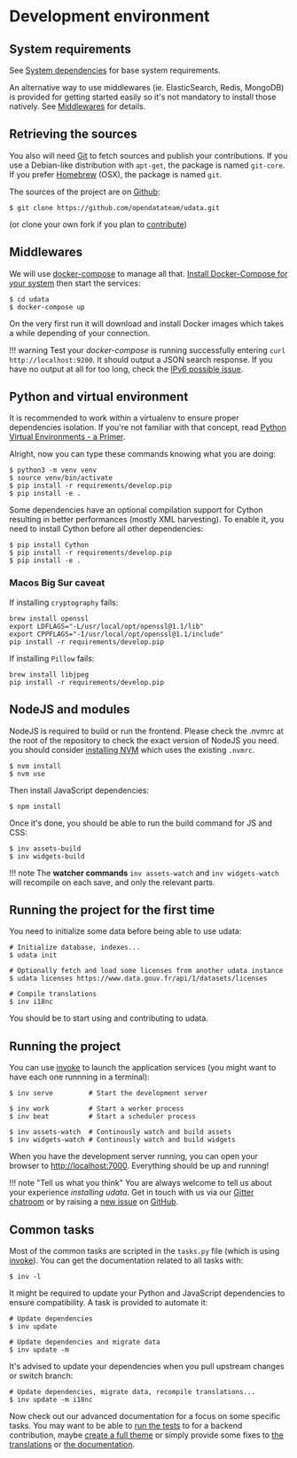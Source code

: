 # Development environment

## System requirements

See [System dependencies](system-dependencies.md) for base system requirements.

An alternative way to use middlewares (ie. ElasticSearch, Redis, MongoDB) is provided
for getting started easily so it's not mandatory to install those natively.
See [Middlewares](#middlewares) for details.

## Retrieving the sources

You also will need [Git][] to fetch sources and publish your contributions.
If you use a Debian-like distribution with `apt-get`, the package is named `git-core`.
If you prefer [Homebrew][] (OSX), the package is named `git`.

The sources of the project are on [Github][]:

```shell
$ git clone https://github.com/opendatateam/udata.git
```

(or clone your own fork if you plan to [contribute](contributing-guide.md))

## Middlewares

We will use [docker-compose][] to manage all that.
[Install Docker-Compose for your system][docker-compose-install]
then start the services:

```shell
$ cd udata
$ docker-compose up
```

On the very first run it will download and install Docker images which takes a while depending of your connection.

!!! warning
    Test your _docker-compose_ is running successfully entering `curl http://localhost:9200`.
    It should output a JSON search response.
    If you have no output at all for too long,
    check the [IPv6 possible issue](https://github.com/docker/docker/issues/2174#issuecomment-35697655).

## Python and virtual environment

It is recommended to work within a virtualenv to ensure proper dependencies isolation.
If you're not familiar with that concept, read [Python Virtual Environments - a Primer][].

Alright, now you can type these commands knowing what you are doing:

```shell
$ python3 -m venv venv
$ source venv/bin/activate
$ pip install -r requirements/develop.pip
$ pip install -e .
```

Some dependencies have an optional compilation support for Cython
resulting in better performances (mostly XML harvesting).
To enable it, you need to install Cython before all other dependencies:

```shell
$ pip install Cython
$ pip install -r requirements/develop.pip
$ pip install -e .
```

### Macos Big Sur caveat

If installing `cryptography` fails:

```
brew install openssl
export LDFLAGS="-L/usr/local/opt/openssl@1.1/lib"
export CPPFLAGS="-I/usr/local/opt/openssl@1.1/include"
pip install -r requirements/develop.pip
```

If installing `Pillow` fails:
```
brew install libjpeg
pip install -r requirements/develop.pip
```

## NodeJS and modules

NodeJS is required to build or run the frontend. Please check the .nvmrc at the root of the repository to check the exact version of NodeJS you need.
you should consider [installing NVM][nvm-install] which uses the existing `.nvmrc`.

```shell
$ nvm install
$ nvm use
```

Then install JavaScript dependencies:

```shell
$ npm install
```

Once it's done, you should be able to run the build command for JS and CSS:

```shell
$ inv assets-build
$ inv widgets-build
```

!!! note
    The **watcher commands** `inv assets-watch` and `inv widgets-watch` will recompile on each save, and only the relevant parts.

## Running the project for the first time

You need to initialize some data before being able to use udata:

```shell
# Initialize database, indexes...
$ udata init

# Optionally fetch and load some licenses from another udata instance
$ udata licenses https://www.data.gouv.fr/api/1/datasets/licenses

# Compile translations
$ inv i18nc
```

You should be to start using and contributing to udata.

## Running the project

You can use [invoke][] to launch the application services
(you might want to have each one runnning in a terminal):

```shell
$ inv serve         # Start the development server

$ inv work          # Start a worker process
$ inv beat          # Start a scheduler process

$ inv assets-watch  # Continously watch and build assets
$ inv widgets-watch # Continously watch and build widgets
```

When you have the development server running,
you can open your browser to <http://localhost:7000>.
Everything should be up and running!

!!! note "Tell us what you think"
    You are always welcome to tell us about your experience _installing udata_.
    Get in touch with us via our [Gitter chatroom][Gitter] or by raising a [new issue][] on [GitHub][].

## Common tasks

Most of the common tasks are scripted in the `tasks.py` file (which is using [invoke][]).
You can get the documentation related to all tasks with:

```shell
$ inv -l
```

It might be required to update your Python and JavaScript dependencies to ensure compatibility.
A task is provided to automate it:

```shell
# Update dependencies
$ inv update

# Update dependencies and migrate data
$ inv update -m
```

It's advised to update your dependencies when you pull upstream changes or switch branch:

```shell
# Update dependencies, migrate data, recompile translations...
$ inv update -m i18nc
```

Now check out our advanced documentation for a focus on some specific tasks.
You may want to be able to [run the tests](testing-code.md) to for a backend contribution,
maybe [create a full theme](creating-theme.md)
or simply provide some fixes to [the translations](adding-translations.md)
or [the documentation](building-documentation.md).


[Python Virtual Environments - a Primer]: https://realpython.com/blog/python/python-virtual-environments-a-primer/
[dev-server]: http://localhost:7000/
[docker-compose-install]: https://docs.docker.com/compose/install/
[docker-compose]: https://docs.docker.com/compose/
[git]: https://git-scm.com/
[github]: https://github.com/opendatateam/udata
[gitter]: https://gitter.im/opendatateam/udata
[new issue]: https://github.com/opendatateam/udata/issues/new
[homebrew]: http://brew.sh/
[invoke]: http://www.pyinvoke.org/
[install-virtualenv]: https://virtualenv.pypa.io/en/latest/installation.html
[nvm-install]: https://github.com/creationix/nvm#installation
